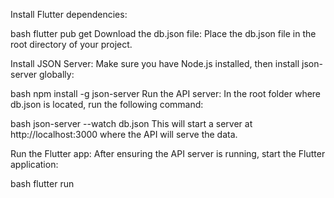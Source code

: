 Install Flutter dependencies:

bash
flutter pub get
Download the db.json file: Place the db.json file in the root directory of your project.

Install JSON Server: Make sure you have Node.js installed, then install json-server globally:

bash
npm install -g json-server
Run the API server: In the root folder where db.json is located, run the following command:

bash
json-server --watch db.json
This will start a server at http://localhost:3000 where the API will serve the data.

Run the Flutter app: After ensuring the API server is running, start the Flutter application:

bash
flutter run
